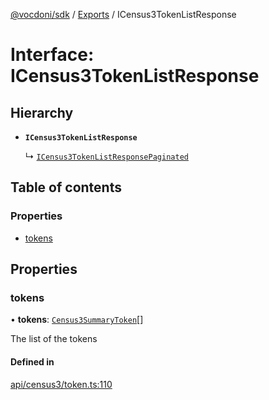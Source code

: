 [@vocdoni/sdk](/sdk) / [Exports](../modules) / ICensus3TokenListResponse

# Interface: ICensus3TokenListResponse

## Hierarchy

- **`ICensus3TokenListResponse`**

  ↳ [`ICensus3TokenListResponsePaginated`](ICensus3TokenListResponsePaginated)

## Table of contents

### Properties

- [tokens](ICensus3TokenListResponse#tokens)

## Properties

### tokens

• **tokens**: [`Census3SummaryToken`](../modules#census3summarytoken)[]

The list of the tokens

#### Defined in

[api/census3/token.ts:110](https://github.com/vocdoni/vocdoni-sdk/blob/0a4464c/src/api/census3/token.ts#L110)
